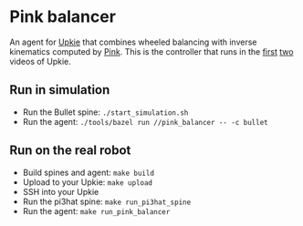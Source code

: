 # Pink balancer

An agent for [Upkie](https://github.com/upkie/upkie/) that combines wheeled balancing with inverse kinematics computed by [Pink](https://github.com/tasts-robots/pink). This is the controller that runs in the [first](https://www.youtube.com/shorts/8b36XcCgh7s) [two](https://www.youtube.com/watch?v=NO_TkHGS0wQ) videos of Upkie.

## Run in simulation

- Run the Bullet spine: `./start_simulation.sh`
- Run the agent: `./tools/bazel run //pink_balancer -- -c bullet`

## Run on the real robot

- Build spines and agent: ``make build``
- Upload to your Upkie: ``make upload``
- SSH into your Upkie
- Run the pi3hat spine: ``make run_pi3hat_spine``
- Run the agent: ``make run_pink_balancer``
